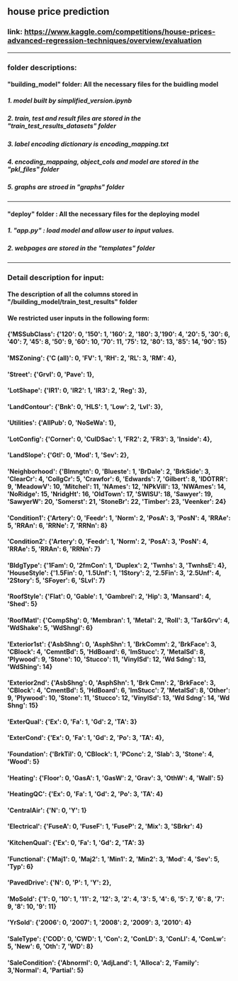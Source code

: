 ## house price prediction
### link: https://www.kaggle.com/competitions/house-prices-advanced-regression-techniques/overview/evaluation
--------
### folder descriptions: 
#### "building_model" folder: All the necessary files for the buidling model
##### 1. model built by simplified_version.ipynb
##### 2. train, test and result files are stored in the "train_test_results_datasets" folder
##### 3. label encoding dictionary is encoding_mapping.txt
##### 4. encoding_mappaing, object_cols and model are stored in the "pkl_files" folder
##### 5. graphs are stroed in "graphs" folder
--------
#### "deploy" folder : All the necessary files for the deploying model
##### 1. "app.py" : load model and allow user to input values. 
##### 2. webpages are stored in the "templates" folder
--------
### Detail description for input:
#### The description of all the columns stored in "/building_model/train_test_results" folder
#### We restricted user inputs in the following form:
#### {'MSSubClass': {'120': 0, '150': 1, '160': 2, '180': 3,'190': 4, '20': 5, '30': 6, '40': 7, '45': 8, '50': 9, '60': 10, '70': 11, '75': 12, '80': 13, '85': 14, '90': 15}
#### 'MSZoning': {'C (all)': 0, 'FV': 1, 'RH': 2, 'RL': 3, 'RM': 4},
#### 'Street': {'Grvl': 0, 'Pave': 1},
#### 'LotShape': {'IR1': 0, 'IR2': 1, 'IR3': 2, 'Reg': 3},
#### 'LandContour': {'Bnk': 0, 'HLS': 1, 'Low': 2, 'Lvl': 3},
#### 'Utilities': {'AllPub': 0, 'NoSeWa': 1},
#### 'LotConfig': {'Corner': 0, 'CulDSac': 1, 'FR2': 2, 'FR3': 3, 'Inside': 4},
#### 'LandSlope': {'Gtl': 0, 'Mod': 1, 'Sev': 2},
#### 'Neighborhood': {'Blmngtn': 0, 'Blueste': 1, 'BrDale': 2, 'BrkSide': 3, 'ClearCr': 4, 'CollgCr': 5, 'Crawfor': 6, 'Edwards': 7, 'Gilbert': 8, 'IDOTRR': 9, 'MeadowV': 10, 'Mitchel': 11, 'NAmes': 12, 'NPkVill': 13, 'NWAmes': 14, 'NoRidge': 15, 'NridgHt': 16, 'OldTown': 17, 'SWISU': 18, 'Sawyer': 19, 'SawyerW': 20, 'Somerst': 21, 'StoneBr': 22, 'Timber': 23, 'Veenker': 24}
#### 'Condition1': {'Artery': 0, 'Feedr': 1, 'Norm': 2, 'PosA': 3, 'PosN': 4, 'RRAe': 5, 'RRAn': 6, 'RRNe': 7, 'RRNn': 8}
#### 'Condition2': {'Artery': 0, 'Feedr': 1, 'Norm': 2, 'PosA': 3, 'PosN': 4, 'RRAe': 5, 'RRAn': 6, 'RRNn': 7}
#### 'BldgType': {'1Fam': 0, '2fmCon': 1, 'Duplex': 2, 'Twnhs': 3, 'TwnhsE': 4}, 'HouseStyle': {'1.5Fin': 0, '1.5Unf': 1, '1Story': 2, '2.5Fin': 3, '2.5Unf': 4, '2Story': 5, 'SFoyer': 6, 'SLvl': 7}
#### 'RoofStyle': {'Flat': 0, 'Gable': 1, 'Gambrel': 2, 'Hip': 3, 'Mansard': 4, 'Shed': 5}
#### 'RoofMatl': {'CompShg': 0, 'Membran': 1, 'Metal': 2, 'Roll': 3, 'Tar&Grv': 4, 'WdShake': 5, 'WdShngl': 6}
#### 'Exterior1st': {'AsbShng': 0, 'AsphShn': 1, 'BrkComm': 2, 'BrkFace': 3, 'CBlock': 4, 'CemntBd': 5, 'HdBoard': 6, 'ImStucc': 7, 'MetalSd': 8, 'Plywood': 9, 'Stone': 10, 'Stucco': 11, 'VinylSd': 12, 'Wd Sdng': 13, 'WdShing': 14}
#### 'Exterior2nd': {'AsbShng': 0, 'AsphShn': 1, 'Brk Cmn': 2, 'BrkFace': 3, 'CBlock': 4, 'CmentBd': 5, 'HdBoard': 6, 'ImStucc': 7, 'MetalSd': 8, 'Other': 9, 'Plywood': 10, 'Stone': 11, 'Stucco': 12, 'VinylSd': 13, 'Wd Sdng': 14, 'Wd Shng': 15}
#### 'ExterQual': {'Ex': 0, 'Fa': 1, 'Gd': 2, 'TA': 3}
#### 'ExterCond': {'Ex': 0, 'Fa': 1, 'Gd': 2, 'Po': 3, 'TA': 4},
#### 'Foundation': {'BrkTil': 0, 'CBlock': 1, 'PConc': 2, 'Slab': 3, 'Stone': 4, 'Wood': 5}
#### 'Heating': {'Floor': 0, 'GasA': 1, 'GasW': 2, 'Grav': 3, 'OthW': 4, 'Wall': 5}
#### 'HeatingQC': {'Ex': 0, 'Fa': 1, 'Gd': 2, 'Po': 3, 'TA': 4}
#### 'CentralAir': {'N': 0, 'Y': 1}
#### 'Electrical': {'FuseA': 0, 'FuseF': 1, 'FuseP': 2, 'Mix': 3, 'SBrkr': 4}
#### 'KitchenQual': {'Ex': 0, 'Fa': 1, 'Gd': 2, 'TA': 3}
#### 'Functional': {'Maj1': 0, 'Maj2': 1, 'Min1': 2, 'Min2': 3, 'Mod': 4, 'Sev': 5, 'Typ': 6}
#### 'PavedDrive': {'N': 0, 'P': 1, 'Y': 2},
#### 'MoSold': {'1': 0, '10': 1, '11': 2, '12': 3, '2': 4, '3': 5, '4': 6, '5': 7, '6': 8, '7': 9, '8': 10, '9': 11}
#### 'YrSold': {'2006': 0, '2007': 1, '2008': 2, '2009': 3, '2010': 4}
#### 'SaleType': {'COD': 0, 'CWD': 1, 'Con': 2, 'ConLD': 3, 'ConLI': 4, 'ConLw': 5, 'New': 6, 'Oth': 7, 'WD': 8}
#### 'SaleCondition': {'Abnorml': 0, 'AdjLand': 1, 'Alloca': 2, 'Family': 3,'Normal': 4, 'Partial': 5}